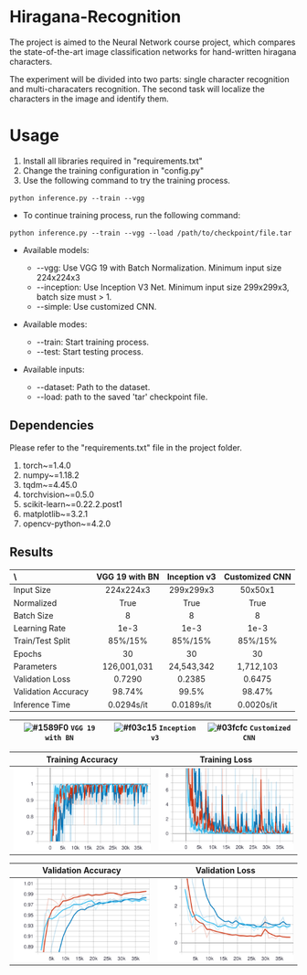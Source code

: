 # Hiragana-Recognition
The project is aimed to the Neural Network course project, 
which compares the state-of-the-art image classification networks for hand-written hiragana characters. 

The experiment will be divided into two parts: single character recognition and multi-characaters recognition. 
The second task will localize the characters in the image and identify them.

# Usage
1. Install all libraries required in "requirements.txt"
2. Change the training configuration in "config.py"
3. Use the following command to try the training process.

```shell script
python inference.py --train --vgg
```

* To continue training process, run the following command:
```shell script
python inference.py --train --vgg --load /path/to/checkpoint/file.tar
```

* Available models:
    * --vgg: Use VGG 19 with Batch Normalization. Minimum input size 224x224x3
    * --inception: Use Inception V3 Net. Minimum input size 299x299x3, batch size must > 1.
    * --simple: Use customized CNN.
    
* Available modes:
    * --train: Start training process.
    * --test: Start testing process.
    
* Available inputs:
    * --dataset: Path to the dataset.
    * --load: path to the saved 'tar' checkpoint file.

## Dependencies
Please refer to the "requirements.txt" file in the project folder.
1. torch~=1.4.0
2. numpy~=1.18.2
3. tqdm~=4.45.0
4. torchvision~=0.5.0
5. scikit-learn~=0.22.2.post1
6. matplotlib~=3.2.1
7. opencv-python~=4.2.0

## Results
| \ | VGG 19 with BN | Inception v3 | Customized CNN |
| :--- | :---: | :---: | :---: |
| Input Size | 224x224x3 | 299x299x3 | 50x50x1 |
| Normalized | True | True | True |
| Batch Size | 8 | 8 | 8 |
| Learning Rate | 1e-3 | 1e-3 | 1e-3 |
| Train/Test Split | 85%/15% | 85%/15% | 85%/15% |
| Epochs | 30 | 30 | 30 |
| Parameters | 126,001,031 | 24,543,342 | 1,712,103 |
| Validation Loss | 0.7290 | 0.2385 | 0.6475 |
| Validation Accuracy | 98.74% | 99.5% | 98.47% |
| Inference Time| 0.0294s/it | 0.0189s/it | 0.0020s/it |





| ![#1589F0](https://via.placeholder.com/15/1589F0/000000?text=+) `VGG 19 with BN` | ![#f03c15](https://via.placeholder.com/15/f03c15/000000?text=+) `Inception v3` | ![#03fcfc](https://via.placeholder.com/15/03fcfc/000000?text=+) `Customized CNN` |
| :---: | :---: | :---: |

| Training Accuracy | Training Loss|
| :---: | :---: |
| <img src="https://raw.githubusercontent.com/simonwu53/Hiragana-Recognition/master/results/comparison/Train_Accuracy.svg?token=AGQWTMQTDBJFE3UU2WMAV526XRKCC" width="350" alt="Train_Accuracy"> | <img src="https://raw.githubusercontent.com/simonwu53/Hiragana-Recognition/master/results/comparison/Train_Loss.svg?token=AGQWTMWACYWFYZBAOGFSEE26XRKH2" width="350" alt="Train_Loss"> |

| Validation Accuracy | Validation Loss|
| :---: | :---: |
| <img src="https://raw.githubusercontent.com/simonwu53/Hiragana-Recognition/master/results/comparison/Validation_Accuracy.svg?token=AGQWTMQ34BKQIEAQ67RKC7S6XRKK4" width="350" alt="Validation_Accuracy"> | <img src="https://raw.githubusercontent.com/simonwu53/Hiragana-Recognition/master/results/comparison/Validation_Loss.svg?token=AGQWTMV43ZVFBHKZUCFKKGS6XRKMM" width="350" alt="Validation_Loss">|
